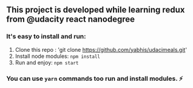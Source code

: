 ## This project is developed while learning redux from @udacity react nanodegree

### It's easy to install and run:
1. Clone this repo : 'git clone https://github.com/yabhis/udacimeals.git'
2. Install node modules: `npm install`
3. Run and enjoy: `npm start`

### You can use `yarn` commands too run and install modules. ⚡️
